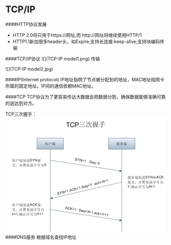 # TCP/IP

####HTTP协议发展
* HTTP 2.0将只用于https://网址,而 http://网址将继续使用HTTP/1
* HTTP1.1新加很多header头，如Expire;支持长连接:keep-alive;支持块编码传输

####TCP/IP协议
![](TCP-IP model1.png)
传输

![](TCP-IP model2.jpg)

####IP(Internet protocol)
IP地址指明了节点被分配到的地址，MAC地址指网卡所属的固定地址。IP间的通信依赖MAC地址。

####TCP
TCP协议为了更容易传达大数据会把数据分割，确保数据能够准确可靠的送达到对方。

TCP三次握手：
![](tcp_handshaking.jpg)
####DNS服务
根据域名查找IP地址